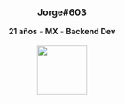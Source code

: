 <div align="center">
  <h3>Jorge#603</h3>
  <strong>21 años</strong> - <strong>MX</strong> - <strong>Backend Dev</strong>
  <br />
  <br />

  <a href="https://discord.com/users/917804384597970956">
  <img src="https://lanyard.cnrad.dev/api/917804384597970956?bg=0c0d0d&showDisplayName=true&hideActivity=whenNotUsed" height="90">
  </a>

</div>
